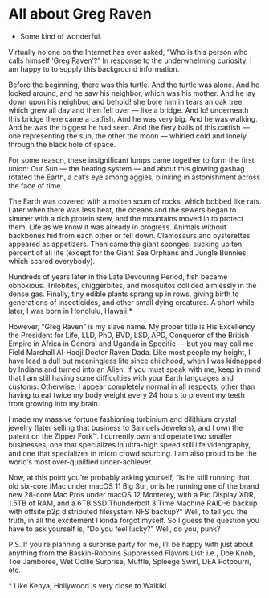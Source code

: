 # All about Greg Raven

- Some kind of wonderful.

Virtually no one on the Internet has ever asked, “Who is this person who calls himself ‘Greg Raven’?” In response to the underwhelming curiosity, I am happy to to supply this background information.

Before the beginning, there was this turtle. And the turtle was alone. And he looked around, and he saw his neighbor, which was his mother. And he lay down upon his neighbor, and behold! she bore him in tears an oak tree, which grew all day and then fell over — like a bridge. And lo! underneath this bridge there came a catfish. And he was very big. And he was walking. And he was the biggest he had seen. And the fiery balls of this catfish — one representing the sun, the other the moon — whirled cold and lonely through the black hole of space.

For some reason, these insignificant lumps came together to form the first union: Our Sun — the heating system — and about this glowing gasbag rotated the Earth, a cat’s eye among aggies, blinking in astonishment across the face of time.

The Earth was covered with a molten scum of rocks, which bobbed like rats. Later when there was less heat, the oceans and the sewers began to simmer with a rich protein stew, and the mountains moved in to protect them. Life as we know it was already in progress. Animals without backbones hid from each other or fell down. Clamosaurs and oysterettes appeared as appetizers. Then came the giant sponges, sucking up ten percent of all life (except for the Giant Sea Orphans and Jungle Bunnies, which scared everybody).

Hundreds of years later in the Late Devouring Period, fish became obnoxious. Trilobites, chiggerbites, and mosquitos collided aimlessly in the dense gas. Finally, tiny edible plants sprang up in rows, giving birth to generations of insecticides, and other small dying creatures. A short while later, I was born in Honolulu, Hawaii.*

However, “Greg Raven” is my slave name. My proper title is His Excellency the President for Life, LLD, PhD, BVD, LSD, APD, Conqueror of the British Empire in Africa in General and Uganda in Specific — but you may call me Field Marshall Al-Hadji Doctor Raven Dada. Like most people my height, I have lead a dull but meaningless life since childhood, when I was kidnapped by Indians and turned into an Alien. If you must speak with me, keep in mind that I am still having some difficulties with your Earth languages and customs. Otherwise, I appear completely normal in all respects, other than having to eat twice my body weight every 24 hours to prevent my teeth from growing into my brain.

I made my massive fortune fashioning turbinium and dilithium crystal jewelry (later selling that business to Samuels Jewelers), and I own the patent on the Zipper Fork™. I currently own and operate two smaller businesses, one that specializes in ultra-high speed still life videography, and one that specializes in micro crowd sourcing. I am also proud to be the world’s most over-qualified under-achiever.

Now, at this point you’re probably asking yourself, “Is he still running that old six-core iMac under macOS 11 Big Sur, or is he running one of the brand new 28-core Mac Pros under macOS 12 Monterey, with a Pro Display XDR, 1.5TB of RAM, and a 6TB SSD Thunderbolt 3 Time Machine RAID-6 backup with offsite p2p distributed filesystem NFS backup?” Well, to tell you the truth, in all the excitement I kinda forgot myself. So I guess the question you have to ask yourself is, “Do you feel lucky?” Well, do you, punk?

P.S. If you’re planning a surprise party for me, I’ll be happy with just about anything from the Baskin-Robbins Suppressed Flavors List: i.e., Doe Knob, Toe Jamboree, Wet Collie Surprise, Muffle, Spleege Swirl, DEA Potpourri, etc.

\* Like Kenya, Hollywood is very close to Waikiki.
